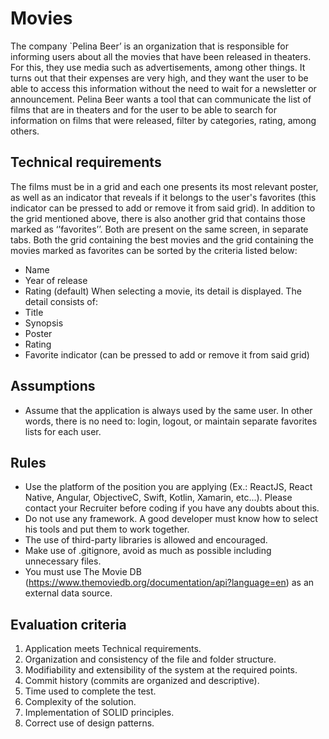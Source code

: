 # Movies 

The company `Pelina Beerʼ is an organization that is responsible for informing users about all the movies that have been released in theaters. For this, they use media such as advertisements, among other things. It turns out that their expenses are very high, and they want the user to be able to access this information without the need to wait for a newsletter or announcement. 
Pelina Beer wants a tool that can communicate the list of films that are in theaters and for the user to be able to search for information on films that were released, filter by categories, rating, among others. 
## Technical requirements 
The films must be in a grid and each one presents its most relevant poster, as well as an indicator that reveals if it belongs to the user's favorites (this indicator can be pressed to add or remove it from said grid). In addition to the grid mentioned above, there is also another grid that contains those marked as ‘’favorites’’. Both are present on the same screen, in separate tabs. 
Both the grid containing the best movies and the grid containing the movies marked as favorites can be sorted by the criteria listed below: 
- Name 
- Year of release 
- Rating (default) 
When selecting a movie, its detail is displayed. The detail consists of: 
- Title 
- Synopsis 
- Poster 
- Rating 
- Favorite indicator (can be pressed to add or remove it from said grid) 
## Assumptions 
- Assume that the application is always used by the same user. In other words, there is no need to: login, logout, or maintain separate favorites lists for each user. 
## Rules 
- Use the platform of the position you are applying (Ex.: ReactJS, React Native, Angular, ObjectiveC, Swift, Kotlin, Xamarin, etc...). Please contact your Recruiter before coding if you have any doubts about this.  
- Do not use any framework. A good developer must know how to select his tools and put them to work together. 
- The use of third-party libraries is allowed and encouraged. 
- Make use of .gitignore, avoid as much as possible including unnecessary files. 
- You must use The Movie DB (https://www.themoviedb.org/documentation/api?language=en) as an external data source. 
## Evaluation criteria 
1. Application meets Technical requirements. 
2. Organization and consistency of the file and folder structure. 
3. Modifiability and extensibility of the system at the required points. 
4. Commit history (commits are organized and descriptive). 
5. Time used to complete the test. 
6. Complexity of the solution. 
7. Implementation of SOLID principles. 
8. Correct use of design patterns. 
